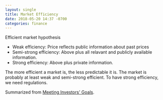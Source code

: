 ```yaml
---
layout: single
title: Market Efficiency
date: 2018-05-20 14:37 -0700
categories: finance
---
```


Efficient market hypothesis
- Weak efficiency: Price reflects public information about past prices
- Semi-strong efficiency: Above plus all relavant and publicly available information.
- Strong efficiency: Above plus private information.

The more efficient a market is, the less predictable it is. The market is probably at least weak and semi-strong efficient. To have strong efficiency, we need regulations.

Summarized from [Meeting Investors' Goals](https://www.coursera.org/learn/meeting-investors-goals).

